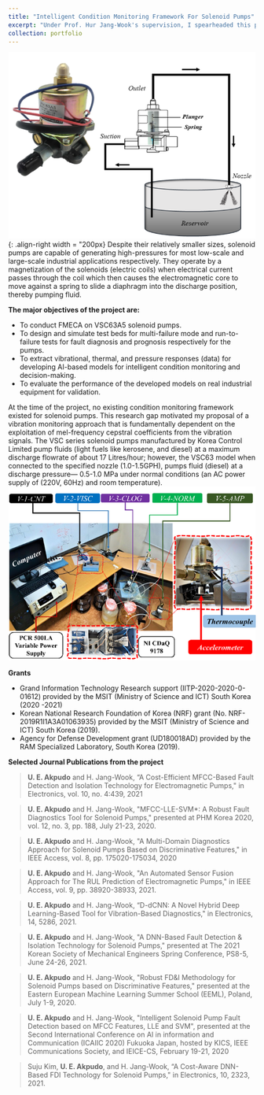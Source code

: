 ```yaml
---
title: "Intelligent Condition Monitoring Framework For Solenoid Pumps"
excerpt: "Under Prof. Hur Jang-Wook's supervision, I spearheaded this project between March 2019 and May 2021 as a requirement for fulfilling the requirements of masters (by research) at the Department of Mechanical Engineering (Department of Aeronautics, Mechanical and Electronic Convergence Engineering), Kumoh National Institute of Technology (KIT), Republic of Korea. <br/><img src='/images/solenoid.png' style='width:200px'> "
collection: portfolio
---
```


![solenoid pumps](/images/solenoid_raw.png){: .align-right width = "200px} 
Despite their relatively smaller sizes, solenoid pumps are capable of generating high-pressures for most low-scale and large-scale industrial applications respectively. They operate by a magnetization of the solenoids (electric coils) when electrical current passes through the coil which then causes the electromagnetic core to move against a spring to slide a diaphragm into the discharge position, thereby pumping fluid. 

**The major objectives of the project are:**
* To conduct FMECA on VSC63A5 solenoid pumps.
* To design and simulate test beds for multi-failure mode and run-to-failure tests for fault diagnosis and prognosis respectively for the pumps.
* To extract vibrational, thermal, and pressure responses (data) for developing AI-based models for intelligent condition monitoring and decision-making.
* To evaluate the performance of the developed models on real industrial equipment for validation. 

At the time of the project, no existing condition monitoring framework existed for solenoid pumps. This research gap motivated my proposal of a vibration monitoring approach that is fundamentally dependent on the exploitation of mel-frequency cepstral coefficients from the vibration signals. The VSC series solenoid pumps manufactured by Korea Control Limited pump fluids (light fuels like kerosene, and diesel) at a maximum discharge flowrate of about 17 Litres/hour; however, the VSC63 model when connected to the specified nozzle (1.0-1.5GPH), pumps fluid (diesel) at a discharge pressure— 0.5-1.0 MPa under normal conditions (an AC power supply of (220V, 60Hz) and room temperature). <br/><img src='/images/solenoid.png'>

**Grants**
* Grand Information Technology Research support (IITP-2020-2020-0-01612) provided by the MSIT (Ministry of Science and ICT) South Korea (2020 -2021)
* Korean National Research Foundation of Korea (NRF) grant (No. NRF-2019R1I1A3A01063935) provided by the MSIT (Ministry of Science and ICT) South Korea (2019).
* Agency for Defense Development grant (UD180018AD) provided by the RAM Specialized Laboratory, South Korea (2019).

**Selected Journal Publications from the project**
> **U. E. Akpudo** and H. Jang-Wook, “A Cost-Efficient MFCC-Based Fault Detection and Isolation Technology for Electromagnetic Pumps," in Electronics, vol. 10, no. 4:439, 2021

>**U. E. Akpudo** and H. Jang-Wook, "MFCC-LLE-SVM*: A Robust Fault Diagnostics Tool for Solenoid Pumps," presented at PHM Korea 2020, vol. 12, no. 3, pp. 188, July 21-23, 2020.

>**U. E. Akpudo** and H. Jang-Wook, "A Multi-Domain Diagnostics Approach for Solenoid Pumps Based on Discriminative Features," in IEEE Access, vol. 8, pp. 175020-175034, 2020

> **U. E. Akpudo** and H. Jang-Wook, "An Automated Sensor Fusion Approach for The RUL Prediction of Electromagnetic Pumps," in IEEE Access, vol. 9, pp. 38920-38933, 2021.

> **U. E. Akpudo** and H. Jang-Wook, “D-dCNN: A Novel Hybrid Deep Learning-Based Tool for Vibration-Based Diagnostics," in Electronics, 14, 5286, 2021.

> **U. E. Akpudo** and H. Jang-Wook, "A DNN-Based Fault Detection & Isolation Technology for Solenoid Pumps," presented at The 2021 Korean Society of Mechanical Engineers Spring Conference, PS8-5, June 24-26, 2021.

> **U. E. Akpudo** and H. Jang-Wook, "Robust FD&I Methodology for Solenoid Pumps based on Discriminative Features," presented at the Eastern European Machine Learning Summer School (EEML), Poland, July 1-9, 2020.

> **U. E. Akpudo** and H. Jang-Wook, "Intelligent Solenoid Pump Fault Detection based on MFCC Features, LLE and SVM", presented at the Second International Conference on AI in information and Communication (ICAIIC 2020) Fukuoka Japan, hosted by KICS, IEEE Communications Society, and IEICE-CS, February 19-21, 2020

> Suju Kim, **U. E. Akpudo**, and H. Jang-Wook, “A Cost-Aware DNN-Based FDI Technology for Solenoid Pumps," in Electronics, 10, 2323, 2021.